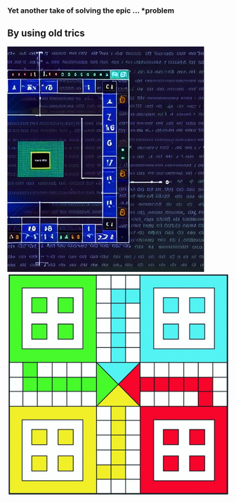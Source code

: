 ### Yet another take of solving the epic ... *problem 
## By using old trics

![screenshot](screenshot.jpg)
!['.'](...)
